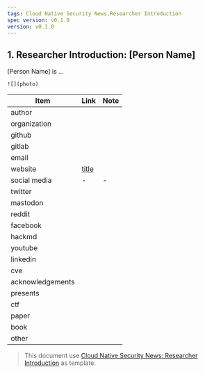 ```yaml
---
tags: Cloud Native Security News,Researcher Introduction
spec version: v0.1.0
version: v0.1.0
---
```


## 1. Researcher Introduction: [Person Name]

[Person Name] is ...

`![](photo)`


| Item             | Link      | Note |
|------------------|-----------|------|
| author           |           |      |
| organization     |           |      |
| github           |           |      |
| gitlab           |
| email            |           |      |
| website          | [title]() |
| social media     | -         | -    |
| twitter          |
| mastodon         |
| reddit           |
| facebook         |
| hackmd           |
| youtube          |
| linkedin         |           |      |
| cve              |           |      |
| acknowledgements |
| presents         |           |      |
| ctf              |
| paper            |
| book             |
| other            |           |      |

> This document use [Cloud Native Security News: Researcher Introduction](https://github.com/ssst0n3/security-research-specification/blob/main/%E4%BA%91%E5%8E%9F%E7%94%9F%E5%AE%89%E5%85%A8%E8%B5%84%E8%AE%AF/researcher-introduction.md) as template.